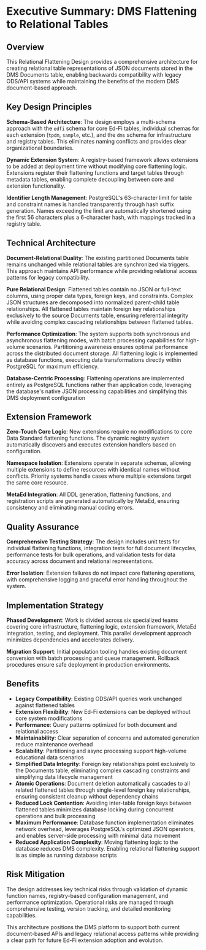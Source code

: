 # Executive Summary: DMS Flattening to Relational Tables

## Overview

This Relational Flattening Design provides a comprehensive architecture for creating relational table representations of JSON documents stored in the DMS Documents table, enabling backwards compatibility with legacy ODS/API systems while maintaining the benefits of the modern DMS document-based approach.

## Key Design Principles

**Schema-Based Architecture**: The design employs a multi-schema approach with the `edfi` schema for core Ed-Fi tables, individual schemas for each extension (`tpdm`, `sample`, etc.), and the `dms` schema for infrastructure and registry tables. This eliminates naming conflicts and provides clear organizational boundaries.

**Dynamic Extension System**: A registry-based framework allows extensions to be added at deployment time without modifying core flattening logic. Extensions register their flattening functions and target tables through metadata tables, enabling complete decoupling between core and extension functionality.

**Identifier Length Management**: PostgreSQL's 63-character limit for table and constraint names is handled transparently through hash suffix generation. Names exceeding the limit are automatically shortened using the first 56 characters plus a 6-character hash, with mappings tracked in a registry table.

## Technical Architecture

**Document-Relational Duality**: The existing partitioned Documents table remains unchanged while relational tables are synchronized via triggers. This approach maintains API performance while providing relational access patterns for legacy compatibility.

**Pure Relational Design**: Flattened tables contain no JSON or full-text columns, using proper data types, foreign keys, and constraints. Complex JSON structures are decomposed into normalized parent-child table relationships. All flattened tables maintain foreign key relationships exclusively to the source Documents table, ensuring referential integrity while avoiding complex cascading relationships between flattened tables.

**Performance Optimization**: The system supports both synchronous and asynchronous flattening modes, with batch processing capabilities for high-volume scenarios. Partitioning awareness ensures optimal performance across the distributed document storage. All flattening logic is implemented as database functions, executing data transformations directly within PostgreSQL for maximum efficiency.

**Database-Centric Processing**: Flattening operations are implemented entirely as PostgreSQL functions rather than application code, leveraging the database's native JSON processing capabilities and simplifying this DMS deployment configuration

## Extension Framework

**Zero-Touch Core Logic**: New extensions require no modifications to core Data Standard flattening functions. The dynamic registry system automatically discovers and executes extension handlers based on configuration.

**Namespace Isolation**: Extensions operate in separate schemas, allowing multiple extensions to define resources with identical names without conflicts. Priority systems handle cases where multiple extensions target the same core resource.

**MetaEd Integration**: All DDL generation, flattening functions, and registration scripts are generated automatically by MetaEd, ensuring consistency and eliminating manual coding errors.

## Quality Assurance

**Comprehensive Testing Strategy**: The design includes unit tests for individual flattening functions, integration tests for full document lifecycles, performance tests for bulk operations, and validation tests for data accuracy across document and relational representations.

**Error Isolation**: Extension failures do not impact core flattening operations, with comprehensive logging and graceful error handling throughout the system.

## Implementation Strategy

**Phased Development**: Work is divided across six specialized teams covering core infrastructure, flattening logic, extension framework, MetaEd integration, testing, and deployment. This parallel development approach minimizes dependencies and accelerates delivery.

**Migration Support**: Initial population tooling handles existing document conversion with batch processing and queue management. Rollback procedures ensure safe deployment in production environments.

## Benefits

- **Legacy Compatibility**: Existing ODS/API queries work unchanged against flattened tables
- **Extension Flexibility**: New Ed-Fi extensions can be deployed without core system modifications
- **Performance**: Query patterns optimized for both document and relational access
- **Maintainability**: Clear separation of concerns and automated generation reduce maintenance overhead
- **Scalability**: Partitioning and async processing support high-volume educational data scenarios
- **Simplified Data Integrity**: Foreign key relationships point exclusively to the Documents table, eliminating complex cascading constraints and simplifying data lifecycle management
- **Atomic Operations**: Document deletion automatically cascades to all related flattened tables through single-level foreign key relationships, ensuring consistent cleanup without dependency chains
- **Reduced Lock Contention**: Avoiding inter-table foreign keys between flattened tables minimizes database locking during concurrent operations and bulk processing
- **Maximum Performance**: Database function implementation eliminates network overhead, leverages PostgreSQL's optimized JSON operators, and enables server-side processing with minimal data movement
- **Reduced Application Complexity**: Moving flattening logic to the database reduces DMS complexity. Enabling relational flattening support is as simple as running database scripts

## Risk Mitigation

The design addresses key technical risks through validation of dynamic function names, registry-based configuration management, and performance optimization. Operational risks are managed through comprehensive testing, version tracking, and detailed monitoring capabilities.

This architecture positions the DMS platform to support both current document-based APIs and legacy relational access patterns while providing a clear path for future Ed-Fi extension adoption and evolution.